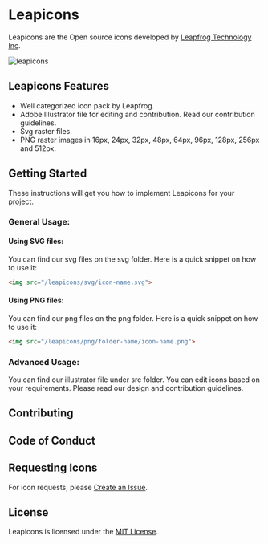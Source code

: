 # Leapicons

Leapicons are the Open source icons developed by [Leapfrog Technology Inc](https://www.lftechnology.com/).

![leapicons](https://user-images.githubusercontent.com/9412395/27432866-c7aa7c46-5771-11e7-93cb-15ba43f48128.png "Leapicons")


## Leapicons Features

<ul>
  <li>Well categorized icon pack by Leapfrog.</li>
  <li>Adobe Illustrator file for editing and contribution. Read our contribution guidelines.</li>
  <li>Svg raster files.</li>
  <li>PNG raster images in 16px, 24px, 32px, 48px, 64px, 96px, 128px, 256px and 512px.</li>
</ul>

## Getting Started
These instructions will get you how to implement Leapicons for your project.

### General Usage:

#### Using SVG files:
You can find our svg files on the svg folder. Here is a quick snippet on how to use it:

```html
<img src="/leapicons/svg/icon-name.svg">
```

#### Using PNG files:
You can find our png files on the png folder. Here is a quick snippet on how to use it:

```html
<img src="/leapicons/png/folder-name/icon-name.png">
```

### Advanced Usage:

You can find our illustrator file under src folder. You can edit icons based on your requirements. Please read our design and contribution guidelines.

## Contributing

## Code of Conduct

## Requesting Icons

For icon requests, please [Create an Issue](https://github.com/leapfrogtechnology/Leapicons/issues/new).

## License

Leapicons is licensed under the [MIT License](https://github.com/leapfrogtechnology/Leapicons/blob/master/License).
